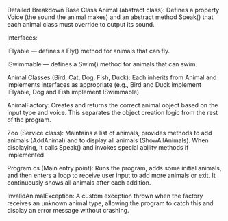 Detailed Breakdown
Base Class Animal (abstract class):
Defines a property Voice (the sound the animal makes) and an abstract method Speak() that each animal class must override to output its sound.

Interfaces:

IFlyable — defines a Fly() method for animals that can fly.

ISwimmable — defines a Swim() method for animals that can swim.

Animal Classes (Bird, Cat, Dog, Fish, Duck):
Each inherits from Animal and implements interfaces as appropriate (e.g., Bird and Duck implement IFlyable, Dog and Fish implement ISwimmable).

AnimalFactory:
Creates and returns the correct animal object based on the input type and voice. This separates the object creation logic from the rest of the program.

Zoo (Service class):
Maintains a list of animals, provides methods to add animals (AddAnimal) and to display all animals (ShowAllAnimals). When displaying, it calls Speak() and invokes special ability methods if implemented.

Program.cs (Main entry point):
Runs the program, adds some initial animals, and then enters a loop to receive user input to add more animals or exit. It continuously shows all animals after each addition.

InvalidAnimalException:
A custom exception thrown when the factory receives an unknown animal type, allowing the program to catch this and display an error message without crashing.
